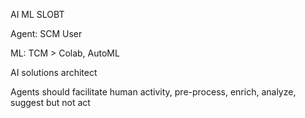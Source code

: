 AI
ML
SLOBT

Agent:
SCM
User

ML:
TCM > Colab, AutoML

AI solutions architect



Agents should facilitate human activity, pre-process, enrich, analyze, suggest but not act
